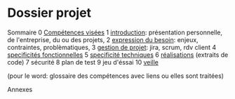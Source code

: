 # Dossier projet

Sommaire
0 [Compétences visées](/doc/0-skills.md)
1 [introduction](/doc/1-Introduction.md): présentation personnelle, de l'entreprise, du ou des projets, 
2 [expression du besoin](/doc/2-expression-du-besoin.md): enjeux, contraintes, problèmatiques, 
3 [gestion de projet](/doc/3-gestion-projet.md): jira, scrum, rdv client
4 [specificités fonctionnelles](/doc/4-specififites-fonctionnelles.md)
5 [specificité techniques](/doc/5-specificites-techniques.md)
6 [réalisations](/doc/6-realisations.md) (extraits de code)
7 sécurité
8 plan de test
9 jeu d'éssai
10 [veille](/doc/10-veille.md)

(pour le word: glossaire des compétences avec liens ou elles sont traitées)

Annexes
